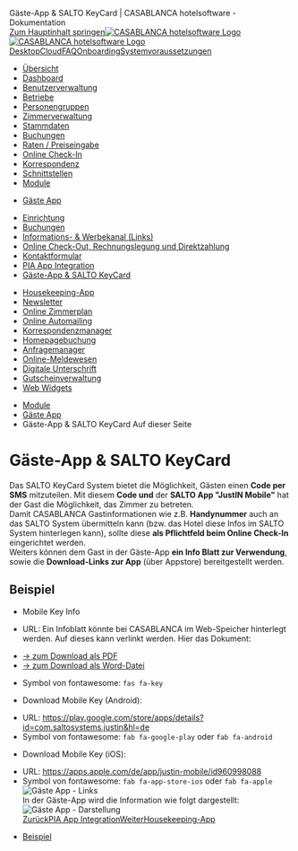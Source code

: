 Gäste-App & SALTO KeyCard | CASABLANCA hotelsoftware - Dokumentation  
[Zum Hauptinhalt springen](https://docs.casablanca.at/cloud/module/guestapp/salto/#__docusaurus_skipToContent_fallback)[![CASABLANCA hotelsoftware Logo](https://docs.casablanca.at/img/logo.png) ![CASABLANCA hotelsoftware Logo](https://docs.casablanca.at/img/Casablanca_LOGO_2022_neg.png)](https://docs.casablanca.at/) [Desktop](https://docs.casablanca.at/desktop/desktop/)[Cloud](https://docs.casablanca.at/cloud/cloud_systems/)[FAQ](https://docs.casablanca.at/faq)[Onboarding](https://docs.casablanca.at/onboarding/fiscalization)[Systemvoraussetzungen](https://docs.casablanca.at/system_requirements)  
* [Übersicht](https://docs.casablanca.at/cloud/cloud_systems/)
* [Dashboard](https://docs.casablanca.at/cloud/dashboard/)
* [Benutzerverwaltung](https://docs.casablanca.at/cloud/user_management/)
* [Betriebe](https://docs.casablanca.at/cloud/company/)
* [Personengruppen](https://docs.casablanca.at/cloud/person_groups/)
* [Zimmerverwaltung](https://docs.casablanca.at/cloud/rooms/)
* [Stammdaten](https://docs.casablanca.at/cloud/main_data/)
* [Buchungen](https://docs.casablanca.at/cloud/bookings/)
* [Raten / Preiseingabe](https://docs.casablanca.at/cloud/raten/)
* [Online Check-In](https://docs.casablanca.at/cloud/online_checkin/)
* [Korrespondenz](https://docs.casablanca.at/cloud/online_corr/)
* [Schnittstellen](https://docs.casablanca.at/cloud/interfaces/)
* [Module](https://docs.casablanca.at/cloud/module/)
+ [Gäste App](https://docs.casablanca.at/cloud/module/guestapp/)
- [Einrichtung](https://docs.casablanca.at/cloud/module/guestapp/installation)
- [Buchungen](https://docs.casablanca.at/cloud/module/guestapp/bookings)
- [Informations- & Werbekanal (Links)](https://docs.casablanca.at/cloud/module/guestapp/info)
- [Online Check-Out, Rechnungslegung und Direktzahlung](https://docs.casablanca.at/cloud/module/guestapp/checkout)
- [Kontaktformular](https://docs.casablanca.at/cloud/module/guestapp/contact_form)
- [PIA App Integration](https://docs.casablanca.at/cloud/module/guestapp/pia_app)
- [Gäste-App & SALTO KeyCard](https://docs.casablanca.at/cloud/module/guestapp/salto)
+ [Housekeeping-App](https://docs.casablanca.at/cloud/module/housekeeping/)
+ [Newsletter](https://docs.casablanca.at/cloud/module/newsletter/)
+ [Online Zimmerplan](https://docs.casablanca.at/cloud/module/online_roomplan/)
+ [Online Automailing](https://docs.casablanca.at/cloud/module/automailing/)
+ [Korrespondenzmanager](https://docs.casablanca.at/cloud/module/corr_mgr/)
+ [Homepagebuchung](https://docs.casablanca.at/cloud/module/homepage/)
+ [Anfragemanager](https://docs.casablanca.at/cloud/module/query/)
+ [Online-Meldewesen](https://docs.casablanca.at/cloud/module/register/)
+ [Digitale Unterschrift](https://docs.casablanca.at/cloud/module/signature/)
+ [Gutscheinverwaltung](https://docs.casablanca.at/cloud/module/voucher/)
+ [Web Widgets](https://docs.casablanca.at/cloud/module/widget/)  
* [Module](https://docs.casablanca.at/cloud/module/)
* [Gäste App](https://docs.casablanca.at/cloud/module/guestapp/)
* Gäste-App & SALTO KeyCard
Auf dieser Seite

# Gäste-App & SALTO KeyCard  
Das SALTO KeyCard System bietet die Möglichkeit, Gästen einen **Code per SMS** mitzuteilen. Mit diesem **Code und** der **SALTO App "JustIN Mobile"** hat der Gast die Möglichkeit, das Zimmer zu betreten.  
Damit CASABLANCA Gastinformationen wie z.B. **Handynummer** auch an das SALTO System übermitteln kann (bzw. das Hotel diese Infos im SALTO System hinterlegen kann), sollte diese **als Pflichtfeld beim Online Check-In** eingerichtet werden.  
Weiters können dem Gast in der Gäste-App **ein Info Blatt zur Verwendung**, sowie die **Download-Links zur App** (über Appstore) bereitgestellt werden.

## Beispiel[](https://docs.casablanca.at/cloud/module/guestapp/salto/#beispiel "Direkter Link zu Beispiel")  
* Mobile Key Info
+ URL: Ein Infoblatt könnte bei CASABLANCA im Web-Speicher hinterlegt werden. Auf dieses kann verlinkt werden. Hier das Dokument:
- [-> zum Download als PDF](https://docs.casablanca.at/assets/files/mobile_key_info-fa77d6abd956cf0b73efe43a46e8f599.pdf)
- [-> zum Download als Word-Datei](https://docs.casablanca.at/assets/files/mobile_key_info-96ab63890297f053a9881b613f7ba6d5.docx)
+ Symbol von fontawesome: `fas fa-key`
* Download Mobile Key (Android):
+ URL: <https://play.google.com/store/apps/details?id=com.saltosystems.justin&hl=de>
+ Symbol von fontawesome: `fab fa-google-play` oder `fab fa-android`
* Download Mobile Key (iOS):
+ URL: <https://apps.apple.com/de/app/justin-mobile/id960998088>
+ Symbol von fontawesome: `fab fa-app-store-ios` oder `fab fa-apple`  
![Gäste App - Links](https://docs.casablanca.at/assets/images/mobile_key_basedata-5205339f028edcb1e61f570b85c71d94.png "Gäste App - Links")  
In der Gäste-App wird die Information wie folgt dargestellt:  
![Gäste App - Darstellung](https://docs.casablanca.at/assets/images/mobile_key_view-f8f904e130e5072f569060ae63f6942f.png "Gäste App - Darstellung")  
[ZurückPIA App Integration](https://docs.casablanca.at/cloud/module/guestapp/pia_app)[WeiterHousekeeping-App](https://docs.casablanca.at/cloud/module/housekeeping/)  
* [Beispiel](https://docs.casablanca.at/cloud/module/guestapp/salto/#beispiel)